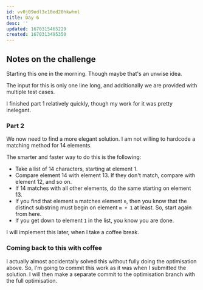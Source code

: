 ```yaml
---
id: vv0j09edl3x10ed20hkwhml
title: Day 6
desc: ''
updated: 1670315465229
created: 1670313495350
---
```

## Notes on the challenge
Starting this one in the morning.
Though maybe that's an unwise idea.

The input for this is only one line long, and additionally we are provided with multiple test cases.

I finished part 1 relatively quickly, though my work for it was pretty inelegant.

### Part 2
We now need to find a more elegant solution.
I am not willing to hardcode a matching method for 14 elements.

The smarter and faster way to do this is the following:
- Take a list of 14 characters, starting at element 1.
- Compare element 14 with element 13. If they don't match, compare with element 12, and so on.
- If 14 matches with all other elements, do the same starting on element 13.
- If you find that element `m` matches element `n`, then you know that the distinct substring must begin on element `m + 1` at least. So, start again from here.
- If you get down to element `1` in the list, you know you are done.

I will implement this later, when I take a coffee break.

### Coming back to this with coffee
I actually almost accidentally solved this without fully doing the optimisation above.
So, I'm going to commit this work as it was when I submitted the solution.
I will then make a separate commit to the optimisation branch with the full optimisation.